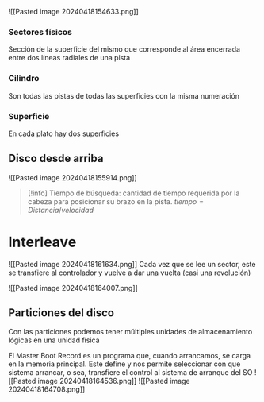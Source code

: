 ![[Pasted image 20240418154633.png]]
### Sectores físicos
Sección de la superficie del mismo que corresponde al área encerrada entre dos líneas radiales de una pista 
### Cilindro
Son todas las pistas de todas las superficies con la misma numeración
### Superficie
En cada plato hay dos superficies
## Disco desde arriba
![[Pasted image 20240418155914.png]]
>[!info]
>Tiempo de búsqueda: cantidad de tiempo requerida por la cabeza para posicionar su brazo en la pista. 
>$tiempo = Distancia/velocidad$

# Interleave
![[Pasted image 20240418161634.png]]
Cada vez que se lee un sector, este se transfiere al controlador y vuelve a dar una vuelta (casi una revolución)

![[Pasted image 20240418164007.png]]
## Particiones del disco
Con las particiones podemos tener múltiples unidades de almacenamiento lógicas en una unidad física

El Master Boot Record es un programa que, cuando arrancamos, se carga en la memoria principal. Este define y nos permite seleccionar con que sistema arrancar, o sea, transfiere el control al sistema de arranque del SO
![[Pasted image 20240418164536.png]]
![[Pasted image 20240418164708.png]]
